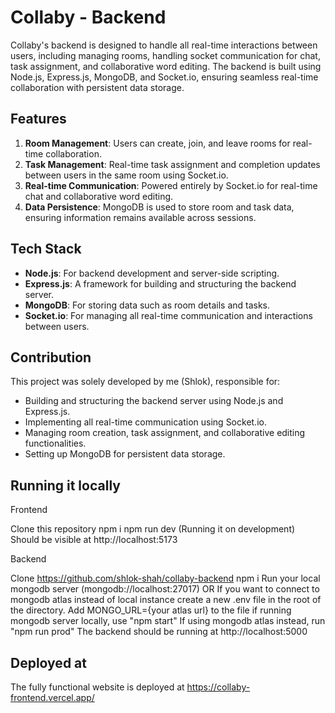 # Collaby - Backend

Collaby's backend is designed to handle all real-time interactions between users, including managing rooms, handling socket communication for chat, task assignment, and collaborative word editing. The backend is built using Node.js, Express.js, MongoDB, and Socket.io, ensuring seamless real-time collaboration with persistent data storage.

## Features

1. **Room Management**: Users can create, join, and leave rooms for real-time collaboration.
2. **Task Management**: Real-time task assignment and completion updates between users in the same room using Socket.io.
3. **Real-time Communication**: Powered entirely by Socket.io for real-time chat and collaborative word editing.
4. **Data Persistence**: MongoDB is used to store room and task data, ensuring information remains available across sessions.

## Tech Stack

-   **Node.js**: For backend development and server-side scripting.
-   **Express.js**: A framework for building and structuring the backend server.
-   **MongoDB**: For storing data such as room details and tasks.
-   **Socket.io**: For managing all real-time communication and interactions between users.

## Contribution

This project was solely developed by me (Shlok), responsible for:

-   Building and structuring the backend server using Node.js and Express.js.
-   Implementing all real-time communication using Socket.io.
-   Managing room creation, task assignment, and collaborative editing functionalities.
-   Setting up MongoDB for persistent data storage.

## Running it locally

Frontend

Clone this repository
npm i
npm run dev (Running it on development)
Should be visible at http://localhost:5173

Backend

Clone https://github.com/shlok-shah/collaby-backend
npm i
Run your local mongodb server (mongodb://localhost:27017) OR If you want to connect to mongodb atlas instead of local instance create a new .env file in the root of the directory. Add MONGO_URL={your atlas url} to the file
if running mongodb server locally, use "npm start"
If using mongodb atlas instead, run "npm run prod"
The backend should be running at http://localhost:5000

## Deployed at

The fully functional website is deployed at https://collaby-frontend.vercel.app/
